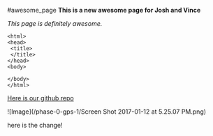 #awesome_page
**This is a new awesome page for Josh and Vince**

*This page is definitely awesome.*

```<!DOCTYPE html>
<html>
<head>
 <title>
 </title>
</head>
<body>

</body>
</html>
```

[Here is our github repo](https://github.com/joshmun/phase-0-gps-1/ "Github Home")

![Image](/phase-0-gps-1/Screen Shot 2017-01-12 at 5.25.07 PM.png)


here is the change!